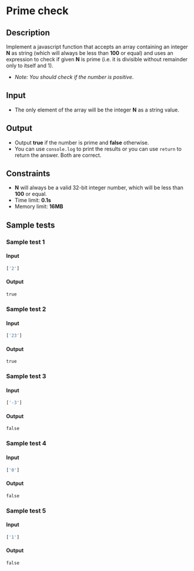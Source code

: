 ﻿# Prime check

## Description
Implement a javascript function that accepts an array containing an integer **N** as string (which will always be less than **100** or equal) and uses an expression to check if given **N** is prime (i.e. it is divisible without remainder only to itself and 1).
  - _Note: You should check if the number is positive_.

## Input
- The only element of the array will be the integer **N** as a string value.

## Output
- Output **true** if the number is prime and **false** otherwise.
- You can use `console.log` to print the results or you can use `return` to return the answer. Both are correct.

## Constraints
- **N** will always be a valid 32-bit integer number, which will be less than **100** or equal.
- Time limit: **0.1s**
- Memory limit: **16MB**

## Sample tests

### Sample test 1

#### Input
```js
['2']
```

#### Output
```
true
```

### Sample test 2

#### Input
```js
['23']
```

#### Output
```
true
```

### Sample test 3

#### Input
```js
['-3']
```

#### Output
```
false
```

### Sample test 4

#### Input
```js
['0']
```

#### Output
```
false
```

### Sample test 5

#### Input
```js
['1']
```

#### Output
```
false
```
